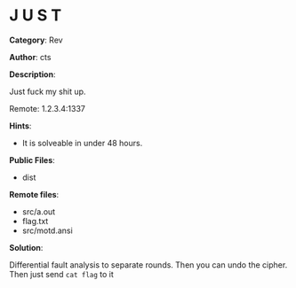 # J U S T

**Category**: Rev

**Author**: cts

**Description**:

Just fuck my shit up.

Remote: 1.2.3.4:1337

**Hints**:
 * It is solveable in under 48 hours.

**Public Files**:
 * dist

**Remote files**:
 - src/a.out
 - flag.txt
 - src/motd.ansi

**Solution**:

Differential fault analysis to separate rounds. Then you can undo the cipher. Then just send `cat flag` to it
